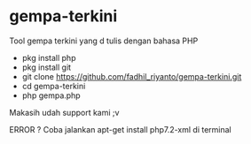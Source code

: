 # gempa-terkini
Tool gempa terkini yang d tulis dengan bahasa PHP
- pkg install php
- pkg install git
- git clone https://github.com/fadhil_riyanto/gempa-terkini.git
- cd gempa-terkini
- php gempa.php

Makasih udah support kami ;v

ERROR ? Coba jalankan 
apt-get install php7.2-xml di terminal
